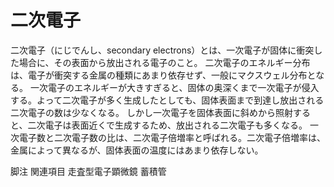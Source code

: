 # 二次電子

二次電子（にじでんし、secondary electrons）とは、一次電子が固体に衝突した場合に、その表面から放出される電子のこと。
二次電子のエネルギー分布は、電子が衝突する金属の種類にあまり依存せず、一般にマクスウェル分布となる。
一次電子のエネルギーが大きすぎると、固体の奥深くまで一次電子が侵入する。よって二次電子が多く生成したとしても、固体表面まで到達し放出される二次電子の数は少なくなる。
しかし一次電子を固体表面に斜めから照射すると、二次電子は表面近くで生成するため、放出される二次電子も多くなる。
一次電子数と二次電子数の比は、二次電子倍増率と呼ばれる。二次電子倍増率は、金属によって異なるが、固体表面の温度にはあまり依存しない。

脚注
関連項目
走査型電子顕微鏡
蓄積管